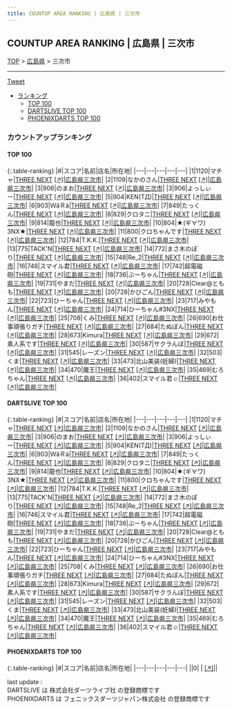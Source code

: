```yaml
---
title: COUNTUP AREA RANKING | 広島県 | 三次市
---
```

## COUNTUP AREA RANKING | 広島県 | 三次市

[TOP](/darts/rank/) > [広島県](/darts/rank/広島県/) > 三次市

___

<a href="https://twitter.com/share?ref_src=twsrc%5Etfw" data-text="COUNTUP AREA RANKING | 広島県三次市" class="twitter-share-button" data-hashtags="DARTSLIVE,PHOENIXDARTS,darts,ダーツ" data-show-count="false">Tweet</a>

* [ランキング](#カウントアップランキング)
    * [TOP 100](#top-100)
    * [DARTSLIVE TOP 100](#dartslive-top-100)
    * [PHOENIXDARTS TOP 100](#phoenixdarts-top-100)

### カウントアップランキング

#### TOP 100



{:.table-ranking}
|#|スコア|名前|店名|所在地|
|---|---|---|---|---|
|1|1120|<span class="rank-name-dl">マチャ</span>|<a href="/darts/rank/shops/eae7c21fb1ffa372fec1ae84bb28bd87.html">THREE NEXT</a> <a href="https://search.dartslive.com/jp/shop/eae7c21fb1ffa372fec1ae84bb28bd87">[↗]</a>|<a href="/darts/rank/広島県/三次市">広島県三次市</a>|
|2|1109|<span class="rank-name-dl">なかのさん</span>|<a href="/darts/rank/shops/eae7c21fb1ffa372fec1ae84bb28bd87.html">THREE NEXT</a> <a href="https://search.dartslive.com/jp/shop/eae7c21fb1ffa372fec1ae84bb28bd87">[↗]</a>|<a href="/darts/rank/広島県/三次市">広島県三次市</a>|
|3|906|<span class="rank-name-dl">のまお</span>|<a href="/darts/rank/shops/eae7c21fb1ffa372fec1ae84bb28bd87.html">THREE NEXT</a> <a href="https://search.dartslive.com/jp/shop/eae7c21fb1ffa372fec1ae84bb28bd87">[↗]</a>|<a href="/darts/rank/広島県/三次市">広島県三次市</a>|
|3|906|<span class="rank-name-dl">よっしぃー</span>|<a href="/darts/rank/shops/eae7c21fb1ffa372fec1ae84bb28bd87.html">THREE NEXT</a> <a href="https://search.dartslive.com/jp/shop/eae7c21fb1ffa372fec1ae84bb28bd87">[↗]</a>|<a href="/darts/rank/広島県/三次市">広島県三次市</a>|
|5|904|<span class="rank-name-dl">KEN(TД)</span>|<a href="/darts/rank/shops/eae7c21fb1ffa372fec1ae84bb28bd87.html">THREE NEXT</a> <a href="https://search.dartslive.com/jp/shop/eae7c21fb1ffa372fec1ae84bb28bd87">[↗]</a>|<a href="/darts/rank/広島県/三次市">広島県三次市</a>|
|6|903|<span class="rank-name-dl">ＷâＲà</span>|<a href="/darts/rank/shops/eae7c21fb1ffa372fec1ae84bb28bd87.html">THREE NEXT</a> <a href="https://search.dartslive.com/jp/shop/eae7c21fb1ffa372fec1ae84bb28bd87">[↗]</a>|<a href="/darts/rank/広島県/三次市">広島県三次市</a>|
|7|849|<span class="rank-name-dl">たっくん</span>|<a href="/darts/rank/shops/eae7c21fb1ffa372fec1ae84bb28bd87.html">THREE NEXT</a> <a href="https://search.dartslive.com/jp/shop/eae7c21fb1ffa372fec1ae84bb28bd87">[↗]</a>|<a href="/darts/rank/広島県/三次市">広島県三次市</a>|
|8|829|<span class="rank-name-dl">クロタニ</span>|<a href="/darts/rank/shops/eae7c21fb1ffa372fec1ae84bb28bd87.html">THREE NEXT</a> <a href="https://search.dartslive.com/jp/shop/eae7c21fb1ffa372fec1ae84bb28bd87">[↗]</a>|<a href="/darts/rank/広島県/三次市">広島県三次市</a>|
|9|814|<span class="rank-name-dl">龍也</span>|<a href="/darts/rank/shops/eae7c21fb1ffa372fec1ae84bb28bd87.html">THREE NEXT</a> <a href="https://search.dartslive.com/jp/shop/eae7c21fb1ffa372fec1ae84bb28bd87">[↗]</a>|<a href="/darts/rank/広島県/三次市">広島県三次市</a>|
|10|804|<span class="rank-name-dl">★(ギ∀ワ) 3NX★</span>|<a href="/darts/rank/shops/eae7c21fb1ffa372fec1ae84bb28bd87.html">THREE NEXT</a> <a href="https://search.dartslive.com/jp/shop/eae7c21fb1ffa372fec1ae84bb28bd87">[↗]</a>|<a href="/darts/rank/広島県/三次市">広島県三次市</a>|
|11|800|<span class="rank-name-dl">クロちゃんです</span>|<a href="/darts/rank/shops/eae7c21fb1ffa372fec1ae84bb28bd87.html">THREE NEXT</a> <a href="https://search.dartslive.com/jp/shop/eae7c21fb1ffa372fec1ae84bb28bd87">[↗]</a>|<a href="/darts/rank/広島県/三次市">広島県三次市</a>|
|12|784|<span class="rank-name-dl">T.K.K.</span>|<a href="/darts/rank/shops/eae7c21fb1ffa372fec1ae84bb28bd87.html">THREE NEXT</a> <a href="https://search.dartslive.com/jp/shop/eae7c21fb1ffa372fec1ae84bb28bd87">[↗]</a>|<a href="/darts/rank/広島県/三次市">広島県三次市</a>|
|13|775|<span class="rank-name-dl">TACK&#x27;N</span>|<a href="/darts/rank/shops/eae7c21fb1ffa372fec1ae84bb28bd87.html">THREE NEXT</a> <a href="https://search.dartslive.com/jp/shop/eae7c21fb1ffa372fec1ae84bb28bd87">[↗]</a>|<a href="/darts/rank/広島県/三次市">広島県三次市</a>|
|14|772|<span class="rank-name-dl">まさ木のぼり</span>|<a href="/darts/rank/shops/eae7c21fb1ffa372fec1ae84bb28bd87.html">THREE NEXT</a> <a href="https://search.dartslive.com/jp/shop/eae7c21fb1ffa372fec1ae84bb28bd87">[↗]</a>|<a href="/darts/rank/広島県/三次市">広島県三次市</a>|
|15|748|<span class="rank-name-dl">Re_2</span>|<a href="/darts/rank/shops/eae7c21fb1ffa372fec1ae84bb28bd87.html">THREE NEXT</a> <a href="https://search.dartslive.com/jp/shop/eae7c21fb1ffa372fec1ae84bb28bd87">[↗]</a>|<a href="/darts/rank/広島県/三次市">広島県三次市</a>|
|16|746|<span class="rank-name-dl">スマイル君</span>|<a href="/darts/rank/shops/eae7c21fb1ffa372fec1ae84bb28bd87.html">THREE NEXT</a> <a href="https://search.dartslive.com/jp/shop/eae7c21fb1ffa372fec1ae84bb28bd87">[↗]</a>|<a href="/darts/rank/広島県/三次市">広島県三次市</a>|
|17|742|<span class="rank-name-dl">超電磁砲</span>|<a href="/darts/rank/shops/eae7c21fb1ffa372fec1ae84bb28bd87.html">THREE NEXT</a> <a href="https://search.dartslive.com/jp/shop/eae7c21fb1ffa372fec1ae84bb28bd87">[↗]</a>|<a href="/darts/rank/広島県/三次市">広島県三次市</a>|
|18|736|<span class="rank-name-dl">ぶーちゃん</span>|<a href="/darts/rank/shops/eae7c21fb1ffa372fec1ae84bb28bd87.html">THREE NEXT</a> <a href="https://search.dartslive.com/jp/shop/eae7c21fb1ffa372fec1ae84bb28bd87">[↗]</a>|<a href="/darts/rank/広島県/三次市">広島県三次市</a>|
|19|731|<span class="rank-name-dl">やまだ</span>|<a href="/darts/rank/shops/eae7c21fb1ffa372fec1ae84bb28bd87.html">THREE NEXT</a> <a href="https://search.dartslive.com/jp/shop/eae7c21fb1ffa372fec1ae84bb28bd87">[↗]</a>|<a href="/darts/rank/広島県/三次市">広島県三次市</a>|
|20|728|<span class="rank-name-dl">Clear@ともも</span>|<a href="/darts/rank/shops/eae7c21fb1ffa372fec1ae84bb28bd87.html">THREE NEXT</a> <a href="https://search.dartslive.com/jp/shop/eae7c21fb1ffa372fec1ae84bb28bd87">[↗]</a>|<a href="/darts/rank/広島県/三次市">広島県三次市</a>|
|20|728|<span class="rank-name-dl">かびごん</span>|<a href="/darts/rank/shops/eae7c21fb1ffa372fec1ae84bb28bd87.html">THREE NEXT</a> <a href="https://search.dartslive.com/jp/shop/eae7c21fb1ffa372fec1ae84bb28bd87">[↗]</a>|<a href="/darts/rank/広島県/三次市">広島県三次市</a>|
|22|723|<span class="rank-name-dl">ひーちゃん</span>|<a href="/darts/rank/shops/eae7c21fb1ffa372fec1ae84bb28bd87.html">THREE NEXT</a> <a href="https://search.dartslive.com/jp/shop/eae7c21fb1ffa372fec1ae84bb28bd87">[↗]</a>|<a href="/darts/rank/広島県/三次市">広島県三次市</a>|
|23|717|<span class="rank-name-dl">みやもん</span>|<a href="/darts/rank/shops/eae7c21fb1ffa372fec1ae84bb28bd87.html">THREE NEXT</a> <a href="https://search.dartslive.com/jp/shop/eae7c21fb1ffa372fec1ae84bb28bd87">[↗]</a>|<a href="/darts/rank/広島県/三次市">広島県三次市</a>|
|24|714|<span class="rank-name-dl">ひーちゃん#3NX</span>|<a href="/darts/rank/shops/eae7c21fb1ffa372fec1ae84bb28bd87.html">THREE NEXT</a> <a href="https://search.dartslive.com/jp/shop/eae7c21fb1ffa372fec1ae84bb28bd87">[↗]</a>|<a href="/darts/rank/広島県/三次市">広島県三次市</a>|
|25|708|<span class="rank-name-dl">くみ</span>|<a href="/darts/rank/shops/eae7c21fb1ffa372fec1ae84bb28bd87.html">THREE NEXT</a> <a href="https://search.dartslive.com/jp/shop/eae7c21fb1ffa372fec1ae84bb28bd87">[↗]</a>|<a href="/darts/rank/広島県/三次市">広島県三次市</a>|
|26|690|<span class="rank-name-dl">お仕事頑張りガチ</span>|<a href="/darts/rank/shops/eae7c21fb1ffa372fec1ae84bb28bd87.html">THREE NEXT</a> <a href="https://search.dartslive.com/jp/shop/eae7c21fb1ffa372fec1ae84bb28bd87">[↗]</a>|<a href="/darts/rank/広島県/三次市">広島県三次市</a>|
|27|684|<span class="rank-name-dl">たぬぽん</span>|<a href="/darts/rank/shops/eae7c21fb1ffa372fec1ae84bb28bd87.html">THREE NEXT</a> <a href="https://search.dartslive.com/jp/shop/eae7c21fb1ffa372fec1ae84bb28bd87">[↗]</a>|<a href="/darts/rank/広島県/三次市">広島県三次市</a>|
|28|673|<span class="rank-name-dl">Kimura</span>|<a href="/darts/rank/shops/eae7c21fb1ffa372fec1ae84bb28bd87.html">THREE NEXT</a> <a href="https://search.dartslive.com/jp/shop/eae7c21fb1ffa372fec1ae84bb28bd87">[↗]</a>|<a href="/darts/rank/広島県/三次市">広島県三次市</a>|
|29|672|<span class="rank-name-dl">素人系です</span>|<a href="/darts/rank/shops/eae7c21fb1ffa372fec1ae84bb28bd87.html">THREE NEXT</a> <a href="https://search.dartslive.com/jp/shop/eae7c21fb1ffa372fec1ae84bb28bd87">[↗]</a>|<a href="/darts/rank/広島県/三次市">広島県三次市</a>|
|30|587|<span class="rank-name-dl">サクラんぼ</span>|<a href="/darts/rank/shops/eae7c21fb1ffa372fec1ae84bb28bd87.html">THREE NEXT</a> <a href="https://search.dartslive.com/jp/shop/eae7c21fb1ffa372fec1ae84bb28bd87">[↗]</a>|<a href="/darts/rank/広島県/三次市">広島県三次市</a>|
|31|545|<span class="rank-name-dl">レーズン</span>|<a href="/darts/rank/shops/eae7c21fb1ffa372fec1ae84bb28bd87.html">THREE NEXT</a> <a href="https://search.dartslive.com/jp/shop/eae7c21fb1ffa372fec1ae84bb28bd87">[↗]</a>|<a href="/darts/rank/広島県/三次市">広島県三次市</a>|
|32|503|<span class="rank-name-dl">くま</span>|<a href="/darts/rank/shops/eae7c21fb1ffa372fec1ae84bb28bd87.html">THREE NEXT</a> <a href="https://search.dartslive.com/jp/shop/eae7c21fb1ffa372fec1ae84bb28bd87">[↗]</a>|<a href="/darts/rank/広島県/三次市">広島県三次市</a>|
|33|473|<span class="rank-name-dl">北山美装(妊婦)</span>|<a href="/darts/rank/shops/eae7c21fb1ffa372fec1ae84bb28bd87.html">THREE NEXT</a> <a href="https://search.dartslive.com/jp/shop/eae7c21fb1ffa372fec1ae84bb28bd87">[↗]</a>|<a href="/darts/rank/広島県/三次市">広島県三次市</a>|
|34|470|<span class="rank-name-dl">魔王</span>|<a href="/darts/rank/shops/eae7c21fb1ffa372fec1ae84bb28bd87.html">THREE NEXT</a> <a href="https://search.dartslive.com/jp/shop/eae7c21fb1ffa372fec1ae84bb28bd87">[↗]</a>|<a href="/darts/rank/広島県/三次市">広島県三次市</a>|
|35|469|<span class="rank-name-dl">むろちゃん</span>|<a href="/darts/rank/shops/eae7c21fb1ffa372fec1ae84bb28bd87.html">THREE NEXT</a> <a href="https://search.dartslive.com/jp/shop/eae7c21fb1ffa372fec1ae84bb28bd87">[↗]</a>|<a href="/darts/rank/広島県/三次市">広島県三次市</a>|
|36|402|<span class="rank-name-dl">スマイル君☺︎</span>|<a href="/darts/rank/shops/eae7c21fb1ffa372fec1ae84bb28bd87.html">THREE NEXT</a> <a href="https://search.dartslive.com/jp/shop/eae7c21fb1ffa372fec1ae84bb28bd87">[↗]</a>|<a href="/darts/rank/広島県/三次市">広島県三次市</a>|


#### DARTSLIVE TOP 100



{:.table-ranking}
|#|スコア|名前|店名|所在地|
|---|---|---|---|---|
|1|1120|<span class="rank-name-dl">マチャ</span>|<a href="/darts/rank/shops/eae7c21fb1ffa372fec1ae84bb28bd87.html">THREE NEXT</a> <a href="https://search.dartslive.com/jp/shop/eae7c21fb1ffa372fec1ae84bb28bd87">[↗]</a>|<a href="/darts/rank/広島県/三次市">広島県三次市</a>|
|2|1109|<span class="rank-name-dl">なかのさん</span>|<a href="/darts/rank/shops/eae7c21fb1ffa372fec1ae84bb28bd87.html">THREE NEXT</a> <a href="https://search.dartslive.com/jp/shop/eae7c21fb1ffa372fec1ae84bb28bd87">[↗]</a>|<a href="/darts/rank/広島県/三次市">広島県三次市</a>|
|3|906|<span class="rank-name-dl">のまお</span>|<a href="/darts/rank/shops/eae7c21fb1ffa372fec1ae84bb28bd87.html">THREE NEXT</a> <a href="https://search.dartslive.com/jp/shop/eae7c21fb1ffa372fec1ae84bb28bd87">[↗]</a>|<a href="/darts/rank/広島県/三次市">広島県三次市</a>|
|3|906|<span class="rank-name-dl">よっしぃー</span>|<a href="/darts/rank/shops/eae7c21fb1ffa372fec1ae84bb28bd87.html">THREE NEXT</a> <a href="https://search.dartslive.com/jp/shop/eae7c21fb1ffa372fec1ae84bb28bd87">[↗]</a>|<a href="/darts/rank/広島県/三次市">広島県三次市</a>|
|5|904|<span class="rank-name-dl">KEN(TД)</span>|<a href="/darts/rank/shops/eae7c21fb1ffa372fec1ae84bb28bd87.html">THREE NEXT</a> <a href="https://search.dartslive.com/jp/shop/eae7c21fb1ffa372fec1ae84bb28bd87">[↗]</a>|<a href="/darts/rank/広島県/三次市">広島県三次市</a>|
|6|903|<span class="rank-name-dl">ＷâＲà</span>|<a href="/darts/rank/shops/eae7c21fb1ffa372fec1ae84bb28bd87.html">THREE NEXT</a> <a href="https://search.dartslive.com/jp/shop/eae7c21fb1ffa372fec1ae84bb28bd87">[↗]</a>|<a href="/darts/rank/広島県/三次市">広島県三次市</a>|
|7|849|<span class="rank-name-dl">たっくん</span>|<a href="/darts/rank/shops/eae7c21fb1ffa372fec1ae84bb28bd87.html">THREE NEXT</a> <a href="https://search.dartslive.com/jp/shop/eae7c21fb1ffa372fec1ae84bb28bd87">[↗]</a>|<a href="/darts/rank/広島県/三次市">広島県三次市</a>|
|8|829|<span class="rank-name-dl">クロタニ</span>|<a href="/darts/rank/shops/eae7c21fb1ffa372fec1ae84bb28bd87.html">THREE NEXT</a> <a href="https://search.dartslive.com/jp/shop/eae7c21fb1ffa372fec1ae84bb28bd87">[↗]</a>|<a href="/darts/rank/広島県/三次市">広島県三次市</a>|
|9|814|<span class="rank-name-dl">龍也</span>|<a href="/darts/rank/shops/eae7c21fb1ffa372fec1ae84bb28bd87.html">THREE NEXT</a> <a href="https://search.dartslive.com/jp/shop/eae7c21fb1ffa372fec1ae84bb28bd87">[↗]</a>|<a href="/darts/rank/広島県/三次市">広島県三次市</a>|
|10|804|<span class="rank-name-dl">★(ギ∀ワ) 3NX★</span>|<a href="/darts/rank/shops/eae7c21fb1ffa372fec1ae84bb28bd87.html">THREE NEXT</a> <a href="https://search.dartslive.com/jp/shop/eae7c21fb1ffa372fec1ae84bb28bd87">[↗]</a>|<a href="/darts/rank/広島県/三次市">広島県三次市</a>|
|11|800|<span class="rank-name-dl">クロちゃんです</span>|<a href="/darts/rank/shops/eae7c21fb1ffa372fec1ae84bb28bd87.html">THREE NEXT</a> <a href="https://search.dartslive.com/jp/shop/eae7c21fb1ffa372fec1ae84bb28bd87">[↗]</a>|<a href="/darts/rank/広島県/三次市">広島県三次市</a>|
|12|784|<span class="rank-name-dl">T.K.K.</span>|<a href="/darts/rank/shops/eae7c21fb1ffa372fec1ae84bb28bd87.html">THREE NEXT</a> <a href="https://search.dartslive.com/jp/shop/eae7c21fb1ffa372fec1ae84bb28bd87">[↗]</a>|<a href="/darts/rank/広島県/三次市">広島県三次市</a>|
|13|775|<span class="rank-name-dl">TACK&#x27;N</span>|<a href="/darts/rank/shops/eae7c21fb1ffa372fec1ae84bb28bd87.html">THREE NEXT</a> <a href="https://search.dartslive.com/jp/shop/eae7c21fb1ffa372fec1ae84bb28bd87">[↗]</a>|<a href="/darts/rank/広島県/三次市">広島県三次市</a>|
|14|772|<span class="rank-name-dl">まさ木のぼり</span>|<a href="/darts/rank/shops/eae7c21fb1ffa372fec1ae84bb28bd87.html">THREE NEXT</a> <a href="https://search.dartslive.com/jp/shop/eae7c21fb1ffa372fec1ae84bb28bd87">[↗]</a>|<a href="/darts/rank/広島県/三次市">広島県三次市</a>|
|15|748|<span class="rank-name-dl">Re_2</span>|<a href="/darts/rank/shops/eae7c21fb1ffa372fec1ae84bb28bd87.html">THREE NEXT</a> <a href="https://search.dartslive.com/jp/shop/eae7c21fb1ffa372fec1ae84bb28bd87">[↗]</a>|<a href="/darts/rank/広島県/三次市">広島県三次市</a>|
|16|746|<span class="rank-name-dl">スマイル君</span>|<a href="/darts/rank/shops/eae7c21fb1ffa372fec1ae84bb28bd87.html">THREE NEXT</a> <a href="https://search.dartslive.com/jp/shop/eae7c21fb1ffa372fec1ae84bb28bd87">[↗]</a>|<a href="/darts/rank/広島県/三次市">広島県三次市</a>|
|17|742|<span class="rank-name-dl">超電磁砲</span>|<a href="/darts/rank/shops/eae7c21fb1ffa372fec1ae84bb28bd87.html">THREE NEXT</a> <a href="https://search.dartslive.com/jp/shop/eae7c21fb1ffa372fec1ae84bb28bd87">[↗]</a>|<a href="/darts/rank/広島県/三次市">広島県三次市</a>|
|18|736|<span class="rank-name-dl">ぶーちゃん</span>|<a href="/darts/rank/shops/eae7c21fb1ffa372fec1ae84bb28bd87.html">THREE NEXT</a> <a href="https://search.dartslive.com/jp/shop/eae7c21fb1ffa372fec1ae84bb28bd87">[↗]</a>|<a href="/darts/rank/広島県/三次市">広島県三次市</a>|
|19|731|<span class="rank-name-dl">やまだ</span>|<a href="/darts/rank/shops/eae7c21fb1ffa372fec1ae84bb28bd87.html">THREE NEXT</a> <a href="https://search.dartslive.com/jp/shop/eae7c21fb1ffa372fec1ae84bb28bd87">[↗]</a>|<a href="/darts/rank/広島県/三次市">広島県三次市</a>|
|20|728|<span class="rank-name-dl">Clear@ともも</span>|<a href="/darts/rank/shops/eae7c21fb1ffa372fec1ae84bb28bd87.html">THREE NEXT</a> <a href="https://search.dartslive.com/jp/shop/eae7c21fb1ffa372fec1ae84bb28bd87">[↗]</a>|<a href="/darts/rank/広島県/三次市">広島県三次市</a>|
|20|728|<span class="rank-name-dl">かびごん</span>|<a href="/darts/rank/shops/eae7c21fb1ffa372fec1ae84bb28bd87.html">THREE NEXT</a> <a href="https://search.dartslive.com/jp/shop/eae7c21fb1ffa372fec1ae84bb28bd87">[↗]</a>|<a href="/darts/rank/広島県/三次市">広島県三次市</a>|
|22|723|<span class="rank-name-dl">ひーちゃん</span>|<a href="/darts/rank/shops/eae7c21fb1ffa372fec1ae84bb28bd87.html">THREE NEXT</a> <a href="https://search.dartslive.com/jp/shop/eae7c21fb1ffa372fec1ae84bb28bd87">[↗]</a>|<a href="/darts/rank/広島県/三次市">広島県三次市</a>|
|23|717|<span class="rank-name-dl">みやもん</span>|<a href="/darts/rank/shops/eae7c21fb1ffa372fec1ae84bb28bd87.html">THREE NEXT</a> <a href="https://search.dartslive.com/jp/shop/eae7c21fb1ffa372fec1ae84bb28bd87">[↗]</a>|<a href="/darts/rank/広島県/三次市">広島県三次市</a>|
|24|714|<span class="rank-name-dl">ひーちゃん#3NX</span>|<a href="/darts/rank/shops/eae7c21fb1ffa372fec1ae84bb28bd87.html">THREE NEXT</a> <a href="https://search.dartslive.com/jp/shop/eae7c21fb1ffa372fec1ae84bb28bd87">[↗]</a>|<a href="/darts/rank/広島県/三次市">広島県三次市</a>|
|25|708|<span class="rank-name-dl">くみ</span>|<a href="/darts/rank/shops/eae7c21fb1ffa372fec1ae84bb28bd87.html">THREE NEXT</a> <a href="https://search.dartslive.com/jp/shop/eae7c21fb1ffa372fec1ae84bb28bd87">[↗]</a>|<a href="/darts/rank/広島県/三次市">広島県三次市</a>|
|26|690|<span class="rank-name-dl">お仕事頑張りガチ</span>|<a href="/darts/rank/shops/eae7c21fb1ffa372fec1ae84bb28bd87.html">THREE NEXT</a> <a href="https://search.dartslive.com/jp/shop/eae7c21fb1ffa372fec1ae84bb28bd87">[↗]</a>|<a href="/darts/rank/広島県/三次市">広島県三次市</a>|
|27|684|<span class="rank-name-dl">たぬぽん</span>|<a href="/darts/rank/shops/eae7c21fb1ffa372fec1ae84bb28bd87.html">THREE NEXT</a> <a href="https://search.dartslive.com/jp/shop/eae7c21fb1ffa372fec1ae84bb28bd87">[↗]</a>|<a href="/darts/rank/広島県/三次市">広島県三次市</a>|
|28|673|<span class="rank-name-dl">Kimura</span>|<a href="/darts/rank/shops/eae7c21fb1ffa372fec1ae84bb28bd87.html">THREE NEXT</a> <a href="https://search.dartslive.com/jp/shop/eae7c21fb1ffa372fec1ae84bb28bd87">[↗]</a>|<a href="/darts/rank/広島県/三次市">広島県三次市</a>|
|29|672|<span class="rank-name-dl">素人系です</span>|<a href="/darts/rank/shops/eae7c21fb1ffa372fec1ae84bb28bd87.html">THREE NEXT</a> <a href="https://search.dartslive.com/jp/shop/eae7c21fb1ffa372fec1ae84bb28bd87">[↗]</a>|<a href="/darts/rank/広島県/三次市">広島県三次市</a>|
|30|587|<span class="rank-name-dl">サクラんぼ</span>|<a href="/darts/rank/shops/eae7c21fb1ffa372fec1ae84bb28bd87.html">THREE NEXT</a> <a href="https://search.dartslive.com/jp/shop/eae7c21fb1ffa372fec1ae84bb28bd87">[↗]</a>|<a href="/darts/rank/広島県/三次市">広島県三次市</a>|
|31|545|<span class="rank-name-dl">レーズン</span>|<a href="/darts/rank/shops/eae7c21fb1ffa372fec1ae84bb28bd87.html">THREE NEXT</a> <a href="https://search.dartslive.com/jp/shop/eae7c21fb1ffa372fec1ae84bb28bd87">[↗]</a>|<a href="/darts/rank/広島県/三次市">広島県三次市</a>|
|32|503|<span class="rank-name-dl">くま</span>|<a href="/darts/rank/shops/eae7c21fb1ffa372fec1ae84bb28bd87.html">THREE NEXT</a> <a href="https://search.dartslive.com/jp/shop/eae7c21fb1ffa372fec1ae84bb28bd87">[↗]</a>|<a href="/darts/rank/広島県/三次市">広島県三次市</a>|
|33|473|<span class="rank-name-dl">北山美装(妊婦)</span>|<a href="/darts/rank/shops/eae7c21fb1ffa372fec1ae84bb28bd87.html">THREE NEXT</a> <a href="https://search.dartslive.com/jp/shop/eae7c21fb1ffa372fec1ae84bb28bd87">[↗]</a>|<a href="/darts/rank/広島県/三次市">広島県三次市</a>|
|34|470|<span class="rank-name-dl">魔王</span>|<a href="/darts/rank/shops/eae7c21fb1ffa372fec1ae84bb28bd87.html">THREE NEXT</a> <a href="https://search.dartslive.com/jp/shop/eae7c21fb1ffa372fec1ae84bb28bd87">[↗]</a>|<a href="/darts/rank/広島県/三次市">広島県三次市</a>|
|35|469|<span class="rank-name-dl">むろちゃん</span>|<a href="/darts/rank/shops/eae7c21fb1ffa372fec1ae84bb28bd87.html">THREE NEXT</a> <a href="https://search.dartslive.com/jp/shop/eae7c21fb1ffa372fec1ae84bb28bd87">[↗]</a>|<a href="/darts/rank/広島県/三次市">広島県三次市</a>|
|36|402|<span class="rank-name-dl">スマイル君☺︎</span>|<a href="/darts/rank/shops/eae7c21fb1ffa372fec1ae84bb28bd87.html">THREE NEXT</a> <a href="https://search.dartslive.com/jp/shop/eae7c21fb1ffa372fec1ae84bb28bd87">[↗]</a>|<a href="/darts/rank/広島県/三次市">広島県三次市</a>|


#### PHOENIXDARTS TOP 100



{:.table-ranking}
|#|スコア|名前|店名|所在地|
|---|---|---|---|---|
||0|<span class="rank-name-dl"> </span>|<a href="/darts/rank/shops/.html"></a> <a href="">[↗]</a>|<a href="/darts/rank//"></a>|


<div class="footer border-top border-gray-light mt-5 pt-3 text-right text-gray">
    last update : <span style="font-weight: italic" id="foot_last_modified"></span><br />
    DARTSLIVE は 株式会社ダーツライブ社 の登録商標です<br />
    PHOENIXDARTS は フェニックスダーツジャパン株式会社 の登録商標です<br />
</div>

<script src="https://cdnjs.cloudflare.com/ajax/libs/jquery.tablesorter/2.31.3/js/jquery.tablesorter.min.js" integrity="sha512-qzgd5cYSZcosqpzpn7zF2ZId8f/8CHmFKZ8j7mU4OUXTNRd5g+ZHBPsgKEwoqxCtdQvExE5LprwwPAgoicguNg==" crossorigin="anonymous" referrerpolicy="no-referrer"></script>
<link rel="stylesheet" href="https://cdnjs.cloudflare.com/ajax/libs/jquery.tablesorter/2.31.3/css/theme.default.min.css" integrity="sha512-wghhOJkjQX0Lh3NSWvNKeZ0ZpNn+SPVXX1Qyc9OCaogADktxrBiBdKGDoqVUOyhStvMBmJQ8ZdMHiR3wuEq8+w==" crossorigin="anonymous" referrerpolicy="no-referrer" />
<script>
$(function() {
    $(".table-ranking").tablesorter({sortList:[[0, 0]]});
    $("#foot_last_modified").text(formatDate(new Date(document.lastModified), 'yyyy-MM-dd HH:mm:ss'));
});
</script>

<script async src="https://platform.twitter.com/widgets.js" charset="utf-8"></script>